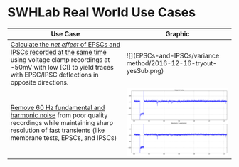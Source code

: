 # SWHLab Real World Use Cases

Use Case | Graphic
---|---
[Calculate the _net effect_ of EPSCs and IPSCs recorded at the same time](EPSCs-and-IPSCs) using voltage clamp recordings at -50mV with low [Cl] to yield traces with EPSC/IPSC deflections in opposite directions. | ![](EPSCs-and-IPSCs/variance method/2016-12-16-tryout-yesSub.png)
[Remove 60 Hz fundamental and harmonic noise](spectral-noise) from poor quality recordings while maintaining sharp resolution of fast transients (like membrane tests, EPSCs, and IPSCs) | ![](spectral-noise/done.png)
